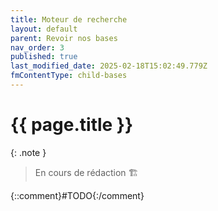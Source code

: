 ```yaml
---
title: Moteur de recherche
layout: default
parent: Revoir nos bases
nav_order: 3
published: true
last_modified_date: 2025-02-18T15:02:49.779Z
fmContentType: child-bases
---
```


# {{ page.title }}

{: .note }
> En cours de rédaction 🏗️

{::comment}#TODO{:/comment}

